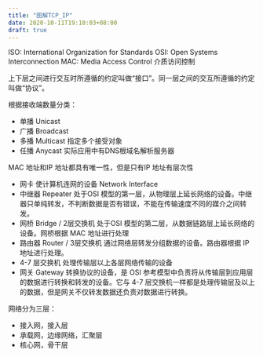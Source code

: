 ```yaml
---
title: "图解TCP_IP"
date: 2020-10-11T19:10:03+08:00
draft: true
---
```


ISO: International Organization for Standards
OSI: Open Systems Interconnection
MAC: Media Access Control 介质访问控制

上下层之间进行交互时所遵循的约定叫做“接口”。同一层之间的交互所遵循的约定叫做“协议”。

根据接收端数量分类：
- 单播 Unicast
- 广播 Broadcast
- 多播 Multicast 指定多个接受对象
- 任播 Anycast 实际应用中有DNS根域名解析服务器

MAC 地址和IP 地址都具有唯一性，但是只有IP 地址有层次性


- 网卡
    使计算机连网的设备 Network Interface
- 中继器 Repeater
    处于OSI 模型的第一层，从物理层上延长网络的设备。中继器只单纯转发，不判断数据是否有错误，不能在传输速度不同的媒介之间转发。
- 网桥 Bridge / 2层交换机
    处于OSI 模型的第二层，从数据链路层上延长网络的设备。网桥根据 MAC 地址进行处理
- 路由器 Router / 3层交换机
    通过网络层转发分组数据的设备。路由器根据 IP 地址进行处理。
- 4-7 层交换机
    处理传输层以上各层网络传输的设备
- 网关 Gateway
    转换协议的设备，是 OSI 参考模型中负责将从传输层到应用层的数据进行转换和转发的设备。它与 4-7 层交换机一样都是处理传输层及以上的数据，但是网关不仅转发数据还负责对数据进行转换。

网络分为三层：
- 接入网，接入层
- 承载网，边缘网络，汇聚层
- 核心网，骨干层